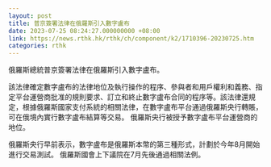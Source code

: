 ```yaml
---
layout: post
title: 普京簽署法律在俄羅斯引入數字盧布
date: 2023-07-25 08:24:27.000000000 +08:00
link: https://news.rthk.hk/rthk/ch/component/k2/1710396-20230725.htm
categories: rthk
---
```


俄羅斯總統普京簽署法律在俄羅斯引入數字盧布。
 
該法律確定數字盧布的法律地位及執行操作的程序、參與者和用戶權利和義務、指定平台運營商批准的規則要求、訂立和終止數字盧布合同的程序等。該法律還規定，根據俄羅斯國家支付系統的相關法律，在數字盧布平台通過俄羅斯央行轉賬，可在俄境內實行數字盧布結算等交易。 俄羅斯央行被授予數字盧布平台運營商的地位。
 
俄羅斯央行早前表示，數字盧布是俄羅斯本幣的第三種形式，計劃於今年8月開始進行交易測試。 俄羅斯國會上下議院在7月先後通過相關法例。
